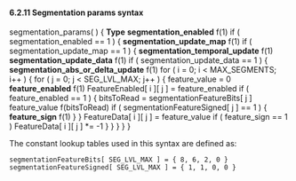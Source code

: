 #### 6.2.11 Segmentation params syntax

<div class="syntax">
segmentation_params( ) {                                              <b>Type</b>
    <b>segmentation_enabled</b>                                              f(1)
    if ( segmentation_enabled == 1 ) {
        <b>segmentation_update_map</b>                                       f(1)
        if ( segmentation_update_map == 1 ) {
            <b>segmentation_temporal_update</b>                              f(1)
        <b>segmentation_update_data</b>                                      f(1)
        if ( segmentation_update_data == 1 ) {
            <b>segmentation_abs_or_delta_update</b>                          f(1)
            for ( i = 0; i < MAX_SEGMENTS; i++ ) {
                for ( j = 0; j < SEG_LVL_MAX; j++ ) {
                    feature_value = 0
                    <b>feature_enabled</b>                                   f(1)
                    FeatureEnabled[ i ][ j ] = feature_enabled
                    if ( feature_enabled == 1 ) {
                        bitsToRead = segmentationFeatureBits[ j ]
                        feature_value f(bitsToRead)
                        if ( segmentationFeatureSigned[ j ] == 1 ) {
                            <b>feature_sign</b>                              f(1)
                        }
                    }
                    FeatureData[ i ][ j ] = feature_value
                    if ( feature_sign == 1 )
                        FeatureData[ i ][ j ] *= -1
                    }
                }
        }
    }
}

</div>

The constant lookup tables used in this syntax are defined as:

~~~~~
segmentationFeatureBits[ SEG_LVL_MAX ] = { 8, 6, 2, 0 }
segmentationFeatureSigned[ SEG_LVL_MAX ] = { 1, 1, 0, 0 }
~~~~~
